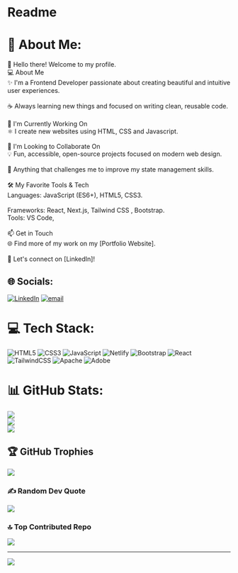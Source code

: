 # Readme
# 💫 About Me:
👋 Hello there! Welcome to my profile.<br>💻 About Me<br>✨ I'm a Frontend Developer passionate about creating beautiful and intuitive user experiences.<br><br>☕ Always learning new things and focused on writing clean, reusable code.<br><br>🌱 I'm Currently Working On<br>⚛️ I create new websites using HTML, CSS and Javascript.<br><br>🤝 I'm Looking to Collaborate On<br>💡 Fun, accessible, open-source projects focused on modern web design.<br><br>📢 Anything that challenges me to improve my state management skills.<br><br>🛠️ My Favorite Tools & Tech<br>Languages: JavaScript (ES6+), HTML5, CSS3.<br><br>Frameworks: React, Next.js, Tailwind CSS , Bootstrap.<br>Tools: VS Code,<br><br>📫 Get in Touch<br>🌐 Find more of my work on my [Portfolio Website].<br><br>🔗 Let's connect on [LinkedIn]!


## 🌐 Socials:
[![LinkedIn](https://img.shields.io/badge/LinkedIn-%230077B5.svg?logo=linkedin&logoColor=white)](www.linkedin.com/in/kamilakyzc) [![email](https://img.shields.io/badge/Email-D14836?logo=gmail&logoColor=white)](mailto:kamilakbusiness1@hotmail.com) 

# 💻 Tech Stack:
![HTML5](https://img.shields.io/badge/html5-%23E34F26.svg?style=for-the-badge&logo=html5&logoColor=white) ![CSS3](https://img.shields.io/badge/css3-%231572B6.svg?style=for-the-badge&logo=css3&logoColor=white) ![JavaScript](https://img.shields.io/badge/javascript-%23323330.svg?style=for-the-badge&logo=javascript&logoColor=%23F7DF1E) ![Netlify](https://img.shields.io/badge/netlify-%23000000.svg?style=for-the-badge&logo=netlify&logoColor=#00C7B7) ![Bootstrap](https://img.shields.io/badge/bootstrap-%238511FA.svg?style=for-the-badge&logo=bootstrap&logoColor=white) ![React](https://img.shields.io/badge/react-%2320232a.svg?style=for-the-badge&logo=react&logoColor=%2361DAFB) ![TailwindCSS](https://img.shields.io/badge/tailwindcss-%2338B2AC.svg?style=for-the-badge&logo=tailwind-css&logoColor=white) ![Apache](https://img.shields.io/badge/apache-%23D42029.svg?style=for-the-badge&logo=apache&logoColor=white) ![Adobe](https://img.shields.io/badge/adobe-%23FF0000.svg?style=for-the-badge&logo=adobe&logoColor=white)
# 📊 GitHub Stats:
![](https://github-readme-stats.vercel.app/api?username=Kmlakyzci61&theme=dark&hide_border=false&include_all_commits=false&count_private=false)<br/>
![](https://nirzak-streak-stats.vercel.app/?user=Kmlakyzci61&theme=dark&hide_border=false)<br/>
![](https://github-readme-stats.vercel.app/api/top-langs/?username=Kmlakyzci61&theme=dark&hide_border=false&include_all_commits=false&count_private=false&layout=compact)

## 🏆 GitHub Trophies
![](https://github-profile-trophy.vercel.app/?username=Kmlakyzci61&theme=radical&no-frame=false&no-bg=false&margin-w=4)

### ✍️ Random Dev Quote
![](https://quotes-github-readme.vercel.app/api?type=horizontal&theme=merko)

### 🔝 Top Contributed Repo
![](https://github-contributor-stats.vercel.app/api?username=Kmlakyzci61&limit=5&theme=merko&combine_all_yearly_contributions=true)

---
[![](https://visitcount.itsvg.in/api?id=Kmlakyzci61&icon=6&color=2)](https://visitcount.itsvg.in)

<!-- Proudly created with GPRM ( https://gprm.itsvg.in ) -->
